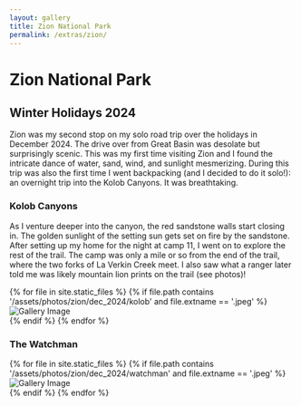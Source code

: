 ```yaml
---
layout: gallery
title: Zion National Park
permalink: /extras/zion/
---
```


# Zion National Park

## Winter Holidays 2024

Zion was my second stop on my solo road trip over the holidays in December 2024. The drive over from Great Basin was desolate but surprisingly scenic. This was my first time visiting Zion and I found the intricate dance of water, sand, wind, and sunlight mesmerizing. During this trip was also the first time I went backpacking (and I decided to do it solo!): an overnight trip into the Kolob Canyons. It was breathtaking.

<!-- Add your pictures, text, or galleries here -->

### Kolob Canyons
As I venture deeper into the canyon, the red sandstone walls start closing in. The golden sunlight of the setting sun gets set on fire by the sandstone. After setting up my home for the night at camp 11, I went on to explore the rest of the trail. The camp was only a mile or so from the end of the trail, where the two forks of La Verkin Creek meet. I also saw what a ranger later told me was likely mountain lion prints on the trail (see photos)!
<div class="grid">
  {% for file in site.static_files %}
      {% if file.path contains '/assets/photos/zion/dec_2024/kolob' and file.extname == '.jpeg' %}
          <div class="grid-item">
                    <img src="{{ file.path | relative_url }}" alt="Gallery Image">
          </div>
      {% endif %}
  {% endfor %}
</div>


### The Watchman

<div class="grid">
  {% for file in site.static_files %}
      {% if file.path contains '/assets/photos/zion/dec_2024/watchman' and file.extname == '.jpeg' %}
          <div class="grid-item">
                    <img src="{{ file.path | relative_url }}" alt="Gallery Image">
          </div>
      {% endif %}
  {% endfor %}
</div>